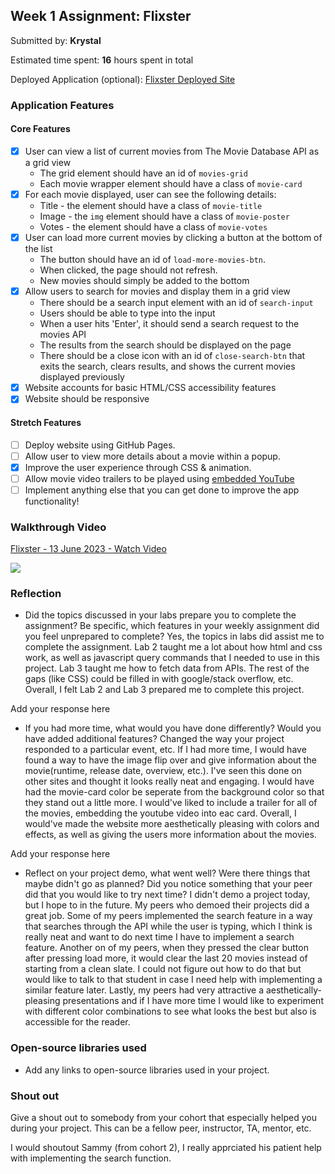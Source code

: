 ## Week 1 Assignment: Flixster

Submitted by: **Krystal**

Estimated time spent: **16** hours spent in total

Deployed Application (optional): [Flixster Deployed Site](ADD_LINK_HERE)

### Application Features

#### Core Features

- [X] User can view a list of current movies from The Movie Database API as a grid view
  - The grid element should have an id of `movies-grid`
  - Each movie wrapper element should have a class of `movie-card`
- [X] For each movie displayed, user can see the following details:
  - Title - the element should have a class of `movie-title`
  - Image - the `img` element should have a class of `movie-poster`
  - Votes - the element should have a class of `movie-votes`
- [X] User can load more current movies by clicking a button at the bottom of the list
  - The button should have an id of `load-more-movies-btn`.
  - When clicked, the page should not refresh.
  - New movies should simply be added to the bottom
- [X] Allow users to search for movies and display them in a grid view
  - There should be a search input element with an id of `search-input`
  - Users should be able to type into the input
  - When a user hits 'Enter', it should send a search request to the movies API
  - The results from the search should be displayed on the page
  - There should be a close icon with an id of `close-search-btn` that exits the search, clears results, and shows the current movies displayed previously
- [X] Website accounts for basic HTML/CSS accessibility features
- [X] Website should be responsive

#### Stretch Features

- [ ] Deploy website using GitHub Pages.
- [ ] Allow user to view more details about a movie within a popup.
- [X] Improve the user experience through CSS & animation.
- [ ] Allow movie video trailers to be played using [embedded YouTube](https://support.google.com/youtube/answer/171780?hl=en)
- [ ] Implement anything else that you can get done to improve the app functionality!

### Walkthrough Video

<a href="https://www.loom.com/share/726cbef732324ce8939344add22405b9">
    <p>Flixster - 13 June 2023 - Watch Video</p>
    <img style="max-width:300px;" src="https://cdn.loom.com/sessions/thumbnails/726cbef732324ce8939344add22405b9-with-play.gif">
  </a>

### Reflection

- Did the topics discussed in your labs prepare you to complete the assignment? Be specific, which features in your weekly assignment did you feel unprepared to complete?
Yes, the topics in labs did assist me to complete the assignment. Lab 2 taught me a lot about how html and css work, as well as javascript query commands that I needed to use in this project.  Lab 3 taught me how to fetch data from APIs. The rest of the gaps (like CSS) could be filled in with google/stack overflow, etc. Overall, I felt Lab 2 and Lab 3 prepared me to complete this project. 

Add your response here

- If you had more time, what would you have done differently? Would you have added additional features? Changed the way your project responded to a particular event, etc.
If I had more time, I would have found a way to have the image flip over and give information about the movie(runtime, release date, overview, etc.). I've seen this done on other sites and thought it looks really neat and engaging. I would have had the movie-card color be seperate from the background color so that they stand out a little more. I would've liked to include a trailer for all of the movies, embedding the youtube video into eac card. Overall, I would've made the website more aesthetically pleasing with colors and effects, as well as giving the users more information about the movies. 
  
Add your response here

- Reflect on your project demo, what went well? Were there things that maybe didn't go as planned? Did you notice something that your peer did that you would like to try next time?
I didn't demo a project today, but I hope to in the future. My peers who demoed their projects did a great job. Some of my peers implemented the search feature in a way that searches through the API while the user is typing, which I think is really neat and want to do next time I have to implement a search feature. Another on of my peers, when they pressed the clear button after pressing load more, it would clear the last 20 movies instead of starting from a clean slate. I could not figure out how to do that but would like to talk to that student in case I need help with implementing a similar feature later. Lastly, my peers had very attractive a aesthetically-pleasing presentations and if I have more time I would like to experiment with different color combinations to see what looks the best but also is accessible for the reader.


### Open-source libraries used

- Add any links to open-source libraries used in your project.

### Shout out

Give a shout out to somebody from your cohort that especially helped you during your project. This can be a fellow peer, instructor, TA, mentor, etc.

I would shoutout Sammy (from cohort 2), I really apprciated his patient help with implementing the search function.
